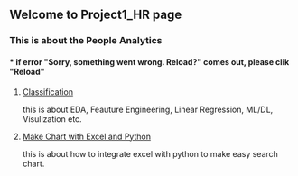 ## Welcome to Project1_HR page

### This is about the People Analytics
####  * if error "Sorry, something went wrong. Reload?" comes out, please clik "Reload"

1. [Classification](https://github.com/tododata101/tododata101.github.io/blob/master/pythoncode/Project1_HR/Classification.ipynb) 

    this is about EDA, Feauture Engineering, Linear Regression, ML/DL, Visulization etc.
    
2. [Make Chart with Excel and Python](https://github.com/tododata101/tododata101.github.io/blob/master/pythoncode/Project1_HR/SearchChart.py)

    this is about how to integrate excel with python to make easy search chart.
